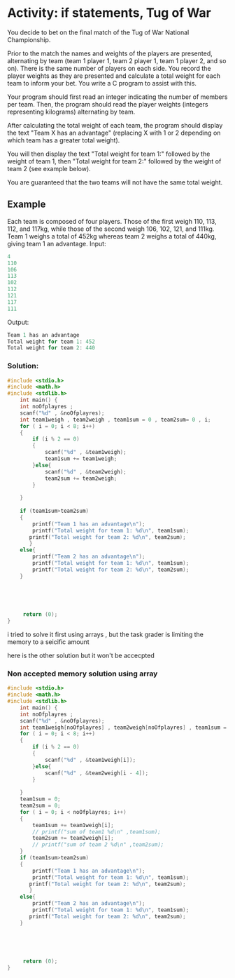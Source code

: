 # Activity: if statements, Tug of War
You decide to bet on the final match of the Tug of War National Championship. 

Prior to the match the names and weights of the players are presented, alternating by team (team 1 player 1, team 2 player 1, team 1 player 2, and so on). There is the same number of players on each side. You record the player weights as they are presented and calculate a total weight for each team to inform your bet. You write a C program to assist with this.

Your program should first read an integer indicating the number of members per team. Then, the program should read the player weights (integers representing kilograms) alternating by team. 

After calculating the total weight of each team, the program should display the text "Team X has an advantage" (replacing X with 1 or 2 depending on which team has a greater total weight).

You will then display the text "Total weight for team 1:" followed by the weight of team 1, then "Total weight for team 2:" followed by the weight of team 2 (see example below).

You are guaranteed that the two teams will not have the same total weight.
 

## Example
Each team is composed of four players. Those of the first weigh 110, 113, 112, and 117kg, while those of the second weigh 106, 102, 121, and 111kg. Team 1 weighs a total of 452kg whereas team 2 weighs a total of 440kg, giving team 1 an advantage.
Input:
```c
4
110
106
113
102
112
121
117
111
```
Output: 
```c
Team 1 has an advantage
Total weight for team 1: 452
Total weight for team 2: 440
```
<!-- Input:
```c
4
3
```
Output: 
```c
Regular tax
14
``` -->


### Solution:
```c
#include <stdio.h>
#include <math.h>
#include <stdlib.h>
    int main() {
    int noOfplayres ;
    scanf("%d" , &noOfplayres);
    int team1weigh , team2weigh , team1sum = 0 , team2sum= 0 , i;
    for ( i = 0; i < 8; i++)
    {
        if (i % 2 == 0)
        {
            scanf("%d" , &team1weigh);
            team1sum += team1weigh;
        }else{
            scanf("%d" , &team2weigh);
            team2sum += team2weigh;
        }   
        
    }
    
    if (team1sum>team2sum)
    {
        printf("Team 1 has an advantage\n");
        printf("Total weight for team 1: %d\n", team1sum);
       printf("Total weight for team 2: %d\n", team2sum);
       }
    else{
        printf("Team 2 has an advantage\n");
        printf("Total weight for team 1: %d\n", team1sum);
        printf("Total weight for team 2: %d\n", team2sum);
    }
    

    

    
     return (0);
}
```

i tried to solve it first using arrays , but the task grader is limiting the memory to a seicific amount 

here is the other solution but it won't be accecpted
### Non accepted memory solution using array
```c
#include <stdio.h>
#include <math.h>
#include <stdlib.h>
    int main() {
    int noOfplayres ;
    scanf("%d" , &noOfplayres);
    int team1weigh[noOfplayres] , team2weigh[noOfplayres] , team1sum = 0 , team2sum= 0 , i;
    for ( i = 0; i < 8; i++)
    {
        if (i % 2 == 0)
        {
            scanf("%d" , &team1weigh[i]);
        }else{
            scanf("%d" , &team2weigh[i - 4]);
        }   
        
    }
    team1sum = 0;
    team2sum = 0;
    for ( i = 0; i < noOfplayres; i++)
    {
        team1sum += team1weigh[i];
        // printf("sum of team1 %d\n" ,team1sum);
        team2sum += team2weigh[i];
        // printf("sum of team 2 %d\n" ,team2sum);
    }
    if (team1sum>team2sum)
    {
        printf("Team 1 has an advantage\n");
        printf("Total weight for team 1: %d\n", team1sum);
       printf("Total weight for team 2: %d\n", team2sum);
       }
    else{
        printf("Team 2 has an advantage\n");
        printf("Total weight for team 1: %d\n", team1sum);
       printf("Total weight for team 2: %d\n", team2sum);
    }
    

    

    
     return (0);
}



```
